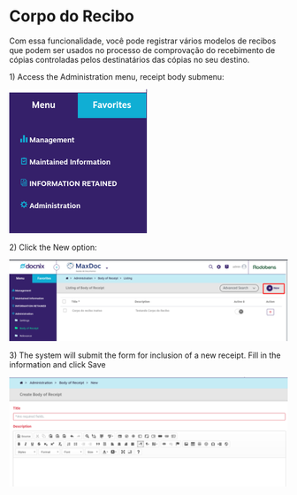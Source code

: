 # Corpo do Recibo

Com essa funcionalidade, você pode registrar vários modelos de recibos que podem ser usados no processo de comprovação do recebimento de cópias controladas pelos destinatários das cópias no seu destino.

1\) Access the Administration menu, receipt body submenu:

![Click the New option:](../../assets/menu.png)

2\) Click the New option:

![](../../assets/novo.png)

3\) The system will submit the form for inclusion of a new receipt. Fill in the information and click Save

![](../../assets/corpo.png)

